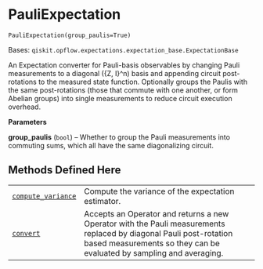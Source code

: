 # PauliExpectation

<span id="undefined" />

`PauliExpectation(group_paulis=True)`

Bases: `qiskit.opflow.expectations.expectation_base.ExpectationBase`

An Expectation converter for Pauli-basis observables by changing Pauli measurements to a diagonal (\{Z, I}^n) basis and appending circuit post-rotations to the measured state function. Optionally groups the Paulis with the same post-rotations (those that commute with one another, or form Abelian groups) into single measurements to reduce circuit execution overhead.

**Parameters**

**group\_paulis** (`bool`) – Whether to group the Pauli measurements into commuting sums, which all have the same diagonalizing circuit.

## Methods Defined Here

|                                                                                                                                                                                                                |                                                                                                                                                                                            |
| -------------------------------------------------------------------------------------------------------------------------------------------------------------------------------------------------------------- | ------------------------------------------------------------------------------------------------------------------------------------------------------------------------------------------ |
| [`compute_variance`](qiskit.opflow.expectations.PauliExpectation.compute_variance#qiskit.opflow.expectations.PauliExpectation.compute_variance "qiskit.opflow.expectations.PauliExpectation.compute_variance") | Compute the variance of the expectation estimator.                                                                                                                                         |
| [`convert`](qiskit.opflow.expectations.PauliExpectation.convert#qiskit.opflow.expectations.PauliExpectation.convert "qiskit.opflow.expectations.PauliExpectation.convert")                                     | Accepts an Operator and returns a new Operator with the Pauli measurements replaced by diagonal Pauli post-rotation based measurements so they can be evaluated by sampling and averaging. |
